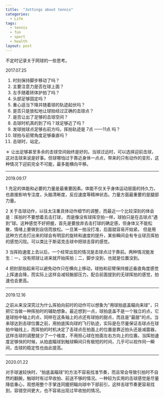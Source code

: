 ```yaml
---
title:  "Jottings about tennis"
categories:
  - Life
tags:
  - tennis
  - fun
  - sport
  - health
layout: post
---
```


不定时记录关于网球的一些思考。

2017.07.25

1. 时刻保持脚步移动了吗？
2. 主要注意力是否在球上面？
3. 左手随着转体护拍了吗？
4. 头部足够固定吗？
5. 重心适当下降并随着球的轨迹起伏吗？
6. 是否只是放松地让球拍经过正确的击球点？
7. 是否让出了足够的击球空间？
8. 击球时机真的到了吗？球足够近了吗？
9. 发球抛球点足够右前方吗，挥拍轨迹是 7点 ——11点 吗？
10. 球拍与前臂角度足够垂直吗？
11. 击球时，站定。

＊ 让出足够甚至多余的击球空间始终是好的。当球过远时，可以选择迎前击球，这对击球来说是好事。但球哪怕过于靠近身体一点点，带来的只有动作的变形，这种情况下迎前完全不可能，最多能横向平移。

---

2019.09.17

1 充足的体能和必要的力量是最重要因素。体能不仅关乎身体运动层面的持久力，也直接影响专注度，头脑清晰度，反应速度等精神状态。力量方面最重要的是腿部力量。

2 关于击球动作，以往太注重具体动作细节的调整，而最近一个比较深刻的体会是：挥拍时不要想着去击打球， 而是像没有球挥空拍一样，球拍只是在击球点“遇到”球。这种感觉不好把握，首先是要放弃去击打球的确定感，但身体又不能松散，情绪上要做到自信而放松。一旦某一拍没打准，后面就容易开始紧。 但是用这种方式击打出来的球会有明显的旋转和速度的提升，某些瞬间会有专业球员挥拍的感觉闪现。可以类比于斯诺克击球中把球击穿的感觉。

3 当挥拍速度上去以后，一个经常出现的情况是击球点过于靠前。两种情况能发生：一，没有把球让进来就开始挥拍；二，脚步没到，也就是位置没到。

4 把肘部抬起来可以避免动作只在横向上移动，球拍和前臂保持接近垂直角度感觉上挥速会降，而实际上这样会减轻腕部压力，配合前面提到的无球挥拍的感觉，拍速也会更高。

---

2019.12.16

之前从来没深究过为什么挥拍向前时的动作可以想象为"用球拍底盖瞄向来球"，只把它当做一种挥拍时的辅助想象。最近想到一点，球拍底盖不是一个独立的点，它是球拍中轴上的点，同样在这条轴上的点还有球拍的甜点，而且是"最甜"的点。当来球达到击球位置之前，用拍底挥向球的飞行轨迹，实际是在尽量保证击球点在球拍中轴线上，而挥拍的时机决定了击球点在拍面上的位置是靠近拍头还是减震器，这样击球的调整就少了一个维度，不用担心球在拍面左右方向上的位置。当挥拍速度足够快的时候，从拍底瞄球到触球瞬间只有极短的时间，几乎可以视作同一瞬间，击球的稳定性也由此提高。

---

2020.01.22

对手球速较快时，“拍底盖瞄球”的方法不容易找准节奏，而且常会导致引拍时不自然的翻腕，触球时有过早收拍、前送不够的情况。一种较为实用的击球感觉是尽量降低重心，观想用整个手掌连同握把瞄向球中下部前引，这样击球节奏更容易找到，容错空间更大，也不容易出现过早收拍的情况。
